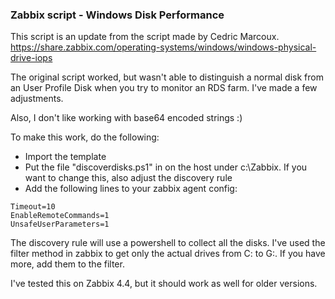 ### Zabbix script - Windows Disk Performance

This script is an update from the script made by Cedric Marcoux.
https://share.zabbix.com/operating-systems/windows/windows-physical-drive-iops

The original script worked, but wasn't able to distinguish a normal disk from an User Profile Disk when you try to monitor an RDS farm. I've made a few adjustments.

Also, I don't like working with base64 encoded strings :)


To make this work, do the following:

- Import the template
- Put the file "discoverdisks.ps1" in on the host under c:\Zabbix. If you want to change this, also adjust the discovery rule
- Add the following lines to your zabbix agent config:

```
Timeout=10
EnableRemoteCommands=1 
UnsafeUserParameters=1
```

The discovery rule will use a powershell to collect all the disks. I've used the filter method in zabbix to get only the actual drives from C: to G:. If you have more, add them to the filter.


I've tested this on Zabbix 4.4, but it should work as well for older versions.
